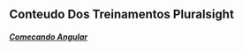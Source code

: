 ## **Conteudo Dos Treinamentos Pluralsight**

##### **[Começando Angular](https://github.com/cristianeasreis/Estudos_Avanade-main/tree/master/Treinamentos_Pluralsight)**






